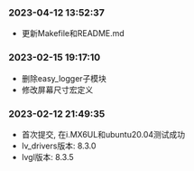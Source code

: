 ### 2023-04-12 13:52:37

- 更新Makefile和README.md

### 2023-02-15 19:17:10

- 删除easy_logger子模块
- 修改屏幕尺寸宏定义

### 2023-02-12 21:49:35

- 首次提交, 在i.MX6UL和ubuntu20.04测试成功
- lv_drivers版本: 8.3.0
- lvgl版本: 8.3.5
